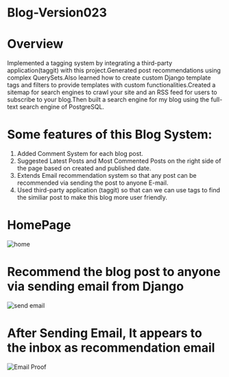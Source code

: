 # Blog-Version023

# Overview
Implemented a tagging system by integrating a third-party application(taggit) with this
project.Generated post recommendations using complex QuerySets.Also learned how to
create custom Django template tags and filters to provide templates with custom functionalities.Created a sitemap for search engines to crawl your site and an RSS feed for users to subscribe to
your blog.Then built a search engine for my blog using the full-text search engine of PostgreSQL.

# Some features of this Blog System:
1. Added Comment System for each blog post.
2. Suggested Latest Posts and Most Commented Posts on the right side of the page based on created and published date.
3. Extends Email recommendation system so that any post can be recommended via sending the post to anyone E-mail.
4. Used third-party application (taggit) so that can we can use tags to find the similiar post to make this blog more user friendly.


# HomePage


![home](https://github.com/Habib16051/Blog-Version023/assets/39822204/50061c61-f05f-4c93-b947-a65a5944cbce)

# Recommend the blog post to anyone via sending email from Django
![send email](https://github.com/Habib16051/Blog-Version023/assets/39822204/da44e8e5-aaf7-41ba-9e68-9062628c4d34)

# After Sending Email, It appears to the inbox as recommendation email

![Email Proof](https://github.com/Habib16051/Blog-Version023/assets/39822204/72e586b3-5200-473c-8349-39c0d540ce95)





